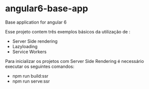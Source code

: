 # angular6-base-app
Base application for angular 6


Esse projeto contem três exemplos básicos da utilização de :
 - Server Side rendering
 - Lazyloading 
 - Service Workers
 
 Para inicializar os projetos com Server Side Rendering é necessário executar os seguintes comandos:
 - npm run build:ssr
 - npm run serve:ssr

